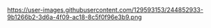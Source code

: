https://user-images.githubusercontent.com/129593153/244852933-9b1266b2-3d6a-4f09-ac18-8c5f0f96e3b9.png
